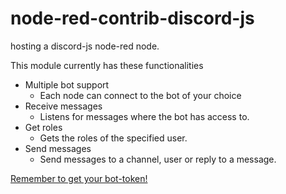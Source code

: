 # node-red-contrib-discord-js
hosting a discord-js node-red node.

This module currently has these functionalities
* Multiple bot support
	* Each node can connect to the bot of your choice
* Receive messages
	* Listens for messages where the bot has access to.
* Get roles
	* Gets the roles of the specified user.
* Send messages
	* Send messages to a channel, user or reply to a message.

[Remember to get your bot-token!](https://discord.com/developers/applications)


